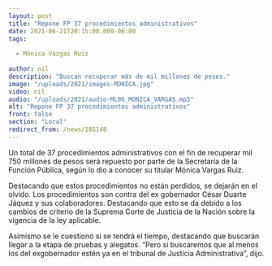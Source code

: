 ```yaml
---
layout: post
title: "Repone FP 37 procedimientos administrativos"
date: 2021-06-21T20:15:00.000-06:00
tags:
  
  - Mónica Vazgas Ruiz
  
author: nil
description: "Buscan recuperar más de mil millones de pesos."
image: "/uploads/2021/images-MONICA.jpg"
video: nil
audio: "/uploads/2021/audio-ML06_MONICA_VARGAS.mp3"
alt: "Repone FP 37 procedimientos administrativos"
front: false
section: "Local"
redirect_from: /news/185148
---
```


Un total de 37 procedimientos administrativos con el fin de recuperar mil 750 millones de pesos será repuesto por parte de la Secretaría de la Función Pública, según lo dio a conocer su titular Mónica Vargas Ruiz.

Destacando que estos procedimientos no están perdidos, se dejarán en el olvido. Los procedimientos son contra del ex gobernador César Duarte Jáquez y sus colaboradores. Destacando que esto se da debido a los cambios de criterio de la Suprema Corte de Justicia de la Nación sobre la vigencia de la ley aplicable.

Asimismo se le cuestionó si se tendrá el tiempo, destacando que buscarán llegar a la etapa de pruebas y alegatos. “Pero si buscaremos que al menos los del exgobernador estén ya en el tribunal de Justicia Administrativa”, dijo.
